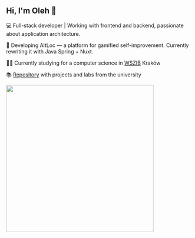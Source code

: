 ## Hi, I'm Oleh 👋

💻 Full-stack developer | Working with frontend and backend, passionate about application architecture.

🚀 Developing AltLoc — a platform for gamified self-improvement. Currently rewriting it with Java Spring + Nuxt.

👨‍🎓 Currently studying for a computer science in [WSZIB](https://www.wszib.edu.pl/) Kraków 

📚 [Repository](https://github.com/progof/university)  with projects and labs from the university

<img src="https://wakatime.com/share/@Progof/ae719bd9-855e-4008-b3e8-b3a0653d0e1c.svg" height="400px" />
